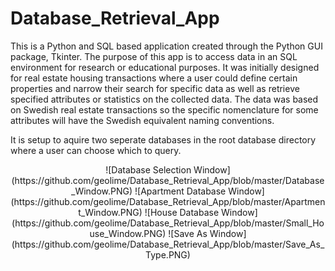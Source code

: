 # Database_Retrieval_App
This is a Python and SQL based application created through the Python GUI package, Tkinter. 
The purpose of this app is to access data in an SQL environment for research or educational purposes. It was initially designed for real estate housing transactions where a user could define certain properties and narrow their search for specific data as well as retrieve specified attributes or statistics on the collected data. The data was based on Swedish real estate transactions so the specific nomenclature for some attributes will have the Swedish equivalent naming conventions.

It is setup to aquire two seperate databases in the root database directory where a user can choose which to query.

<p align="center">
![Database Selection Window](https://github.com/geolime/Database_Retrieval_App/blob/master/Database_Window.PNG)
![Apartment Database Window](https://github.com/geolime/Database_Retrieval_App/blob/master/Apartment_Window.PNG)
![House Database Window](https://github.com/geolime/Database_Retrieval_App/blob/master/Small_House_Window.PNG)
![Save As Window](https://github.com/geolime/Database_Retrieval_App/blob/master/Save_As_Type.PNG)
</p>
